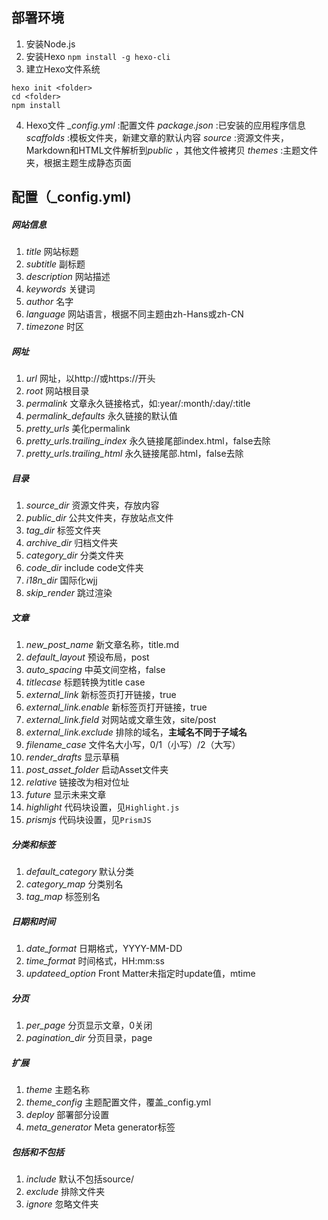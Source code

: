## 部署环境
1. 安装Node.js
2. 安装Hexo
`npm install -g hexo-cli`
3. 建立Hexo文件系统
```shell
hexo init <folder>
cd <folder>
npm install
```
4. Hexo文件
*_config.yml* :配置文件
*package.json* :已安装的应用程序信息
*scaffolds* :模板文件夹，新建文章的默认内容
*source* :资源文件夹，Markdown和HTML文件解析到*public* ，其他文件被拷贝
*themes* :主题文件夹，根据主题生成静态页面
## 配置（_config.yml)
##### 网站信息
1. *title* 网站标题
2. *subtitle* 副标题
3.  *description* 网站描述
4. *keywords* 关键词
5. *author* 名字
6. *language* 网站语言，根据不同主题由zh-Hans或zh-CN
7. *timezone* 时区
##### 网址
1. *url* 网址，以http://或https://开头
2. *root* 网站根目录
3. *permalink* 文章永久链接格式，如:year/:month/:day/:title
4. *permalink_defaults* 永久链接的默认值
5. *pretty_urls* 美化permalink
6. *pretty_urls.trailing_index* 永久链接尾部index.html，false去除
7. *pretty_urls.trailing_html* 永久链接尾部.html，false去除
##### 目录
1. *source_dir* 资源文件夹，存放内容
2. *public_dir* 公共文件夹，存放站点文件
3. *tag_dir* 标签文件夹
4. *archive_dir* 归档文件夹
5. *category_dir* 分类文件夹
6. *code_dir* include code文件夹
7. *i18n_dir* 国际化wjj
8. *skip_render* 跳过渲染
##### 文章
1. *new_post_name* 新文章名称，title.md
2. *default_layout* 预设布局，post
3. *auto_spacing* 中英文间空格，false
4. *titlecase* 标题转换为title case
5. *external_link* 新标签页打开链接，true
6. *external_link.enable* 新标签页打开链接，true
7. *external_link.field* 对网站或文章生效，site/post
8. *external_link.exclude* 排除的域名，**主域名不同于子域名**
9. *filename_case* 文件名大小写，0/1（小写）/2（大写）
10. *render_drafts* 显示草稿
11. *post_asset_folder* 启动Asset文件夹
12. *relative* 链接改为相对位址
13. *future* 显示未来文章
14. *highlight* 代码块设置，见`Highlight.js`
15.  *prismjs* 代码块设置，见`PrismJS`
##### 分类和标签
1. *default_category* 默认分类
2. *category_map* 分类别名
3. *tag_map* 标签别名
##### 日期和时间
1. *date_format* 日期格式，YYYY-MM-DD
2. *time_format* 时间格式，HH:mm:ss
3. *updateed_option* Front Matter未指定时update值，mtime
##### 分页
1. *per_page* 分页显示文章，0关闭
2. *pagination_dir* 分页目录，page
##### 扩展
1. *theme* 主题名称
2. *theme_config* 主题配置文件，覆盖_config.yml
3. *deploy* 部署部分设置
4. *meta_generator* Meta generator标签
##### 包括和不包括
1. *include* 默认不包括source/
2. *exclude* 排除文件夹
3. *ignore* 忽略文件夹